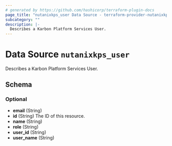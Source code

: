 ```yaml
---
# generated by https://github.com/hashicorp/terraform-plugin-docs
page_title: "nutanixkps_user Data Source - terraform-provider-nutanixkps"
subcategory: ""
description: |-
  Describes a Karbon Platform Services User.
---
```


# Data Source `nutanixkps_user`

Describes a Karbon Platform Services User.



<!-- schema generated by tfplugindocs -->
## Schema

### Optional

- **email** (String)
- **id** (String) The ID of this resource.
- **name** (String)
- **role** (String)
- **user_id** (String)
- **user_name** (String)


